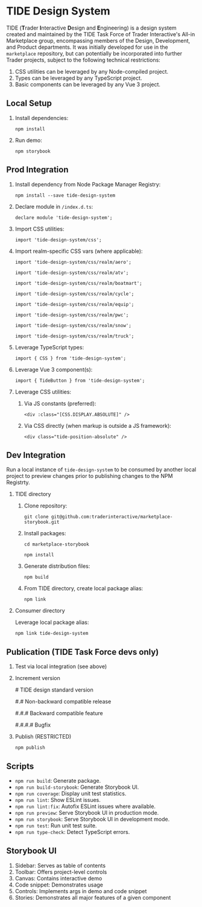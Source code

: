 # TIDE Design System

TIDE (**T**rader **I**nteractive **D**esign and **E**ngineering) is a design system created and maintained by the TIDE Task Force of Trader Interactive's All-in Marketplace group, encompassing members of the Design, Development, and Product departments. It was initially developed for use in the `marketplace` repository, but can potentially be incorporated into further Trader projects, subject to the following technical restrictions:

1. CSS utilities can be leveraged by any Node-compiled project.
2. Types can be leveraged by any TypeScript project.
3. Basic components can be leveraged by any Vue 3 project.

## Local Setup

1. Install dependencies:

   `npm install`

2. Run demo:

   `npm storybook`

## Prod Integration
1. Install dependency from Node Package Manager Registry:

   `npm install --save tide-design-system`

2. Declare module in `/index.d.ts`:

   `declare module 'tide-design-system';`

3. Import CSS utilities:

   `import 'tide-design-system/css';`

4. Import realm-specific CSS vars (where applicable):

   `import 'tide-design-system/css/realm/aero';`

   `import 'tide-design-system/css/realm/atv';`

   `import 'tide-design-system/css/realm/boatmart';`

   `import 'tide-design-system/css/realm/cycle';`

   `import 'tide-design-system/css/realm/equip';`

   `import 'tide-design-system/css/realm/pwc';`

   `import 'tide-design-system/css/realm/snow';`

   `import 'tide-design-system/css/realm/truck';`

5. Leverage TypeScript types:

   `import { CSS } from 'tide-design-system';`

6. Leverage Vue 3 component(s):

   `import { TideButton } from 'tide-design-system';`

7. Leverage CSS utilities:
   1. Via JS constants (preferred):

        `<div :class="[CSS.DISPLAY.ABSOLUTE]" />`

   2. Via CSS directly (when markup is outside a JS framework):

        `<div class="tide-position-absolute" />`

## Dev Integration
Run a local instance of `tide-design-system` to be consumed by another local project to preview changes prior to publishing changes to the NPM Registrty.

1. TIDE directory
   1. Clone repository:

        `git clone git@github.com:traderinteractive/marketplace-storybook.git`

   2. Install packages:

        `cd marketplace-storybook`

        `npm install`
   3. Generate distribution files:

        `npm build`

   4. From TIDE directory, create local package alias:

       `npm link`

2. Consumer directory

   Leverage local package alias:

   `npm link tide-design-system`

## Publication (TIDE Task Force devs only)
1. Test via local integration (see above)
2. Increment version

   \# TIDE design standard version

   #.# Non-backward compatible release

   #.#.# Backward compatible feature

   #.#.#.# Bugfix

3. Publish (RESTRICTED)

    `npm publish`

## Scripts
-  `npm run build`: Generate package.
-  `npm run build-storybook`: Generate Storybook UI.
-  `npm run coverage`: Display unit test statistics.
-  `npm run lint`: Show ESLint issues.
-  `npm run lint:fix`: Autofix ESLint issues where available.
-  `npm run preview`: Serve Storybook UI in production mode.
-  `npm run storybook`: Serve Storybook UI in development mode.
-  `npm run test`: Run unit test suite.
-  `npm run type-check`: Detect TypeScript errors.

## Storybook UI

1. Sidebar: Serves as table of contents
2. Toolbar: Offers project-level controls
3. Canvas: Contains interactive demo
4. Code snippet: Demonstrates usage
5. Controls: Implements args in demo and code snippet
6. Stories: Demonstrates all major features of a given component
